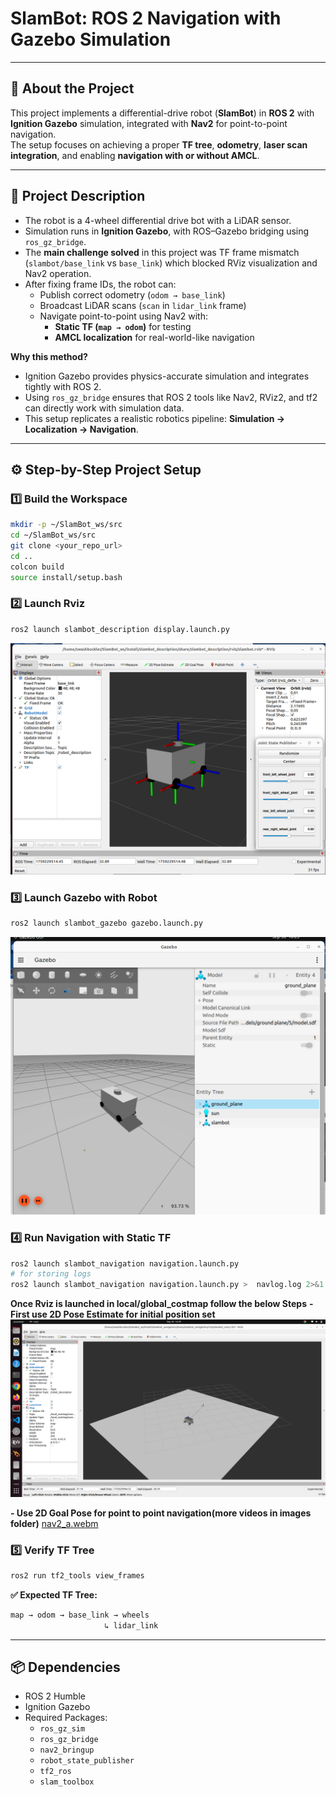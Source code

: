 # SlamBot: ROS 2 Navigation with Gazebo Simulation

---

## 📌 About the Project
This project implements a differential-drive robot (**SlamBot**) in **ROS 2** with **Ignition Gazebo** simulation, integrated with **Nav2** for point-to-point navigation.  
The setup focuses on achieving a proper **TF tree**, **odometry**, **laser scan integration**, and enabling **navigation with or without AMCL**.

---

## 📖 Project Description
- The robot is a 4-wheel differential drive bot with a LiDAR sensor.  
- Simulation runs in **Ignition Gazebo**, with ROS–Gazebo bridging using `ros_gz_bridge`.  
- The **main challenge solved** in this project was TF frame mismatch (`slambot/base_link` vs `base_link`) which blocked RViz visualization and Nav2 operation.  
- After fixing frame IDs, the robot can:
  - Publish correct odometry (`odom → base_link`)  
  - Broadcast LiDAR scans (`scan` in `lidar_link` frame)  
  - Navigate point-to-point using Nav2 with:
    - **Static TF (`map → odom`)** for testing  
    - **AMCL localization** for real-world-like navigation  

**Why this method?**  
- Ignition Gazebo provides physics-accurate simulation and integrates tightly with ROS 2.  
- Using `ros_gz_bridge` ensures that ROS 2 tools like Nav2, RViz2, and tf2 can directly work with simulation data.  
- This setup replicates a realistic robotics pipeline: **Simulation → Localization → Navigation**.  

---

## ⚙️ Step-by-Step Project Setup

### 1️⃣ Build the Workspace
```bash
mkdir -p ~/SlamBot_ws/src
cd ~/SlamBot_ws/src
git clone <your_repo_url>
cd ..
colcon build
source install/setup.bash
```

### 2️⃣ Launch Rviz 
```bash
ros2 launch slambot_description display.launch.py
```

![SlamBot_Rviz](https://github.com/SwashBuckler104/SlamBot_ws/blob/main/images/Slambot_description.png)

### 3️⃣ Launch Gazebo with Robot
```bash
ros2 launch slambot_gazebo gazebo.launch.py
```

![SlamBot_Gazebo](https://github.com/SwashBuckler104/SlamBot_ws/blob/main/images/Slambot_gazebo.png)

### 4️⃣ Run Navigation with Static TF
```bash
ros2 launch slambot_navigation navigation.launch.py
# for storing logs
ros2 launch slambot_navigation navigation.launch.py >  navlog.log 2>&1
```
**Once Rviz is launched in local/global_costmap follow the below Steps**
  **- First use 2D Pose Estimate for initial position set**
![SlamBot_Gazebo](https://github.com/SwashBuckler104/SlamBot_ws/blob/main/images/nav2.png)

  **- Use 2D Goal Pose for point to point navigation(more videos in images folder)**
[nav2_a.webm](https://github.com/user-attachments/assets/5566e7cd-89e5-4fbe-a895-b3e296c04338)


### 5️⃣ Verify TF Tree
```bash
ros2 run tf2_tools view_frames
```

**✅ Expected TF Tree:**
```bash
map → odom → base_link → wheels
                     ↳ lidar_link
```

---

## 📦 Dependencies  
- ROS 2 Humble 
- Ignition Gazebo  
- Required Packages:  
  - `ros_gz_sim`  
  - `ros_gz_bridge`  
  - `nav2_bringup`  
  - `robot_state_publisher`  
  - `tf2_ros`  
  - `slam_toolbox` 

